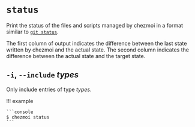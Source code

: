 # `status`

Print the status of the files and scripts managed by chezmoi in a format
similar to [`git status`](https://git-scm.com/docs/git-status).

The first column of output indicates the difference between the last state
written by chezmoi and the actual state. The second column indicates the
difference between the actual state and the target state.

## `-i`, `--include` *types*

Only include entries of type *types*.

!!! example

    ```console
    $ chezmoi status
    ```

